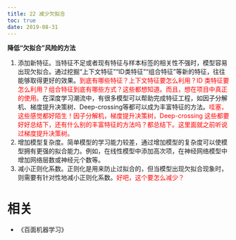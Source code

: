 ```yaml
---
title: 22 减少欠拟合
toc: true
date: 2019-08-31
---
```


**降低“欠拟合”风险的方法**

1. 添加新特征。当特征不足或者现有特征与样本标签的相关性不强时，模型容易出现欠拟合。通过挖掘“上下文特征”“ID类特征”“组合特征”等新的特征，往往能够取得更好的效果。<span style="color:red;">到底有哪些特征？上下文特征要怎么利用？ID 类特征要怎么利用？组合特征到底有哪些方式？这些都想知道。而且，想在项目中真正的使用。</span>在深度学习潮流中，有很多模型可以帮助完成特征工程，如因子分解机、梯度提升决策树、Deep-crossing等都可以成为丰富特征的方法。<span style="color:red;">哇塞，这些感觉都好陌生！因子分解机，梯度提升决策树，Deep-crossing 这些都要好好总结下，还有什么别的丰富特征的方法吗？都总结下。这里面就之前听说过梯度提升决策树。</span>
2. 增加模型复杂度。简单模型的学习能力较差，通过增加模型的复杂度可以使模型拥有更强的拟合能力。例如，在线性模型中添加高次项，在神经网络模型中增加网络层数或神经元个数等。
3. 减小正则化系数。正则化是用来防止过拟合的，但当模型出现欠拟合现象时，则需要有针对性地减小正则化系数。<span style="color:red;">好吧，这个要怎么减少？</span>




# 相关

- 《百面机器学习》
